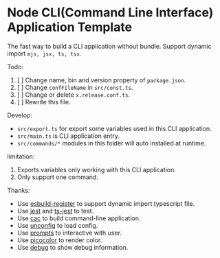 # Node CLI(Command Line Interface) Application Template

The fast way to build a CLI application without bundle. Support dynamic import `mjs, jsx, ts, tsx`.

Todo:

1. [ ] Change name, bin and version property of `package.json`.
2. [ ] Change `confFileName` in `src/const.ts`.
3. [ ] Change or delete `x.release.conf.ts`.
4. [ ] Rewrite this file.

Develop:

- `src/export.ts` for export some variables used in this CLI application.
- `src/main.ts` is CLI application entry.
- `src/commands/*` modules in this folder will auto installed at runtime.

limitation:

1. Exports variables only working with this CLI application.
2. Only support one command.

Thanks:

- Use [esbuild-register] to support dynamic import typescript file.
- Use [jest] and [ts-jest] to test.
- Use [cac] to build command-line application.
- Use [unconfig] to load config.
- Use [prompts] to interactive with user.
- Use [picocolor] to render color.
- Use [debug] to show debug information.

[esbuild-register]: https://github.com/egoist/esbuild-register
[jest]: https://github.com/facebook/jest
[ts-jest]: https://github.com/kulshekhar/ts-jest
[cac]: https://github.com/cacjs/cac
[unconfig]: https://github.com/antfu/unconfig
[prompts]: https://github.com/terkelg/prompts
[picocolor]: https://github.com/alexeyraspopov/picocolors
[debug]: https://github.com/debug-js/debug
